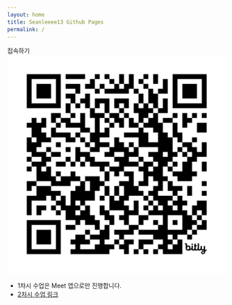 ```yaml
---
layout: home
title: Seanleeee13 Github Pages
permalink: /
---
```


접속하기
![bit.ly/programming-club-6-1](/assets/gitbook/images/qr.svg)

- 1차시 수업은 Meet 앱으로만 진행합니다.
- [2차시 수업 링크](https://seanleeee13.github.io/class/2025-04-06-2nd-class.html)
